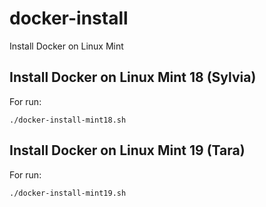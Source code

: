 # docker-install
Install Docker on Linux Mint

## Install Docker on Linux Mint 18 (Sylvia)

For run:

`./docker-install-mint18.sh`

## Install Docker on Linux Mint 19 (Tara)

For run: 

`./docker-install-mint19.sh`

